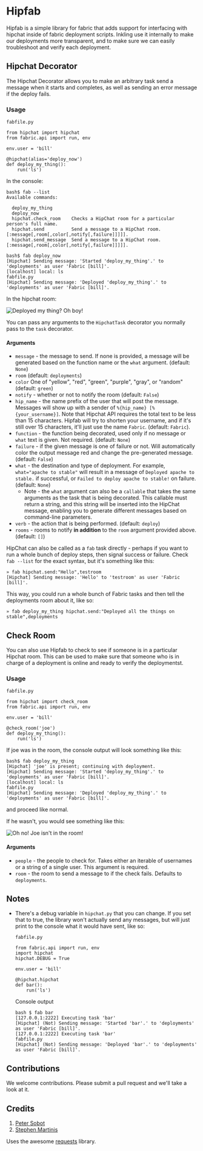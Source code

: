 # Hipfab

Hipfab is a simple library for fabric that adds support for interfacing with hipchat inside of fabric deployment scripts. Inkling use it internally to make our deployments more transparent, and to make sure we can easily troubleshoot and verify each deployment.

## Hipchat Decorator 

The Hipchat Decorator allows you to make an arbitrary task send a message when it starts and completes, as well as sending an error message if the deploy fails.

### Usage

`fabfile.py`

    from hipchat import hipchat
    from fabric.api import run, env

    env.user = 'bill'
    
    @hipchat(alias='deploy_now')
    def deploy_my_thing():
        run('ls')
        
In the console:
  
    bash$ fab --list
    Available commands:

      deploy_my_thing
      deploy_now
      hipchat.check_room    Checks a HipChat room for a particular person's full name.
      hipchat.send          Send a message to a HipChat room. [:message[,room[,color[,notify[,failure]]]]].
      hipchat.send_message  Send a message to a HipChat room. [:message[,room[,color[,notify[,failure]]]]].

    bash$ fab deploy_now
    [Hipchat] Sending message: 'Started 'deploy_my_thing'.' to 'deployments' as user 'Fabric [bill]'.
    [localhost] local: ls
    fabfile.py
    [Hipchat] Sending message: 'Deployed 'deploy_my_thing'.' to 'deployments' as user 'Fabric [bill]'.

In the hipchat room:

![Deployed my thing? Oh boy!](https://git.inkling.com/martinis/hipfab/raw/master/README_1.png)

You can pass any arguments to the `HipchatTask` decorator you normally pass to the `task` decorator.

#### Arguments

  - `message` - the message to send. If none is provided, a message will be generated based on the function name or the `what` argument. (default: `None`)
  - `room` (default: `deployments`)
  - `color` One of "yellow", "red", "green", "purple", "gray", or "random" (default: `green`)
  - `notify` - whether or not to notify the room (default: `False`)
  - `hip_name` - the name prefix of the user that will post the message. Messages will show up with a sender of `%{hip_name} [%{your_username}]`. Note that Hipchat API requires the total text to be less than 15 characters. Hipfab will try to shorten your username, and if it's still over 15 characters, it'll just use the name `Fabric`. (default: `Fabric`). 
  - `function` - the function being decorated, used only if no message or `what` text is given. Not required. (default: `None`)
  - `failure` - if the given message is one of failure or not. Will automatically color the output message red and change the pre-generated message. (default: `False`)
  - `what` - the destination and type of deployment. For example, `what="apache to stable"` will result in a message of `Deployed apache to stable.` if successful, or `Failed to deploy apache to stable!` on failure. (default: `None`)
    - Note - the `what` argument can also be a `callable` that takes the same arguments as the task that is being decorated. This callable must return a string, and this string will be inserted into the HipChat message, enabling you to generate different messages based on command-line parameters.
  - `verb` - the action that is being performed. (default: `deploy`)
  - `rooms` - rooms to notify **in addition** to the `room` argument provided above. (default: `[]`)

HipChat can also be called as a `fab` task directly - perhaps if you want to run a whole bunch of deploy steps, then signal success or failure. Check `fab --list` for the exact syntax, but it's something like this:

    » fab hipchat.send:"Hello",testroom
    [Hipchat] Sending message: 'Hello' to 'testroom' as user 'Fabric [bill]'.
    
This way, you could run a whole bunch of Fabric tasks and then tell the deployments room about it, like so:

    » fab deploy_my_thing hipchat.send:"Deployed all the things on stable",deployments

## Check Room

You can also use Hipfab to check to see if someone is in a particular Hipchat room. This can be used to make sure that someone who is in charge of a deployment is online and ready to verify the deploymentst.

### Usage

`fabfile.py`

    from hipchat import check_room
    from fabric.api import run, env

    env.user = 'bill'

    @check_room('joe')
    def deploy_my_thing():
        run('ls')

If joe was in the room, the console output will look something like this:

    bash$ fab deploy_my_thing
    [Hipchat] 'joe' is present; continuing with deployment.
    [Hipchat] Sending message: 'Started 'deploy_my_thing'.' to 'deployments' as user 'Fabric [bill]'.
    [localhost] local: ls
    fabfile.py
    [Hipchat] Sending message: 'Deployed 'deploy_my_thing'.' to 'deployments' as user 'Fabric [bill]'.


and proceed like normal.

If he wasn't, you would see something like this:

![Oh no! Joe isn't in the room!](https://git.inkling.com/martinis/hipfab/raw/master/README_2.png)


#### Arguments
  - `people` - the people to check for. Takes either an iterable of usernames or a string of a single user. This argument is required. 
  - `room` - the room to send a message to if the check fails. Defaults to `deployments`.

## Notes

* There's a debug variable in `hipchat.py` that you can change. If you set that to true, the library won't actually send any messages, but will just print to the console what it would have sent, like so:

  `fabfile.py`
  ``` 
  from fabric.api import run, env
  import hipchat
  hipchat.DEBUG = True
  
  env.user = 'bill'
  
  @hipchat.hipchat
  def bar():
      run('ls')
  ```
  
  Console output
  
  ```
  bash $ fab bar
  [127.0.0.1:2222] Executing task 'bar'
  [Hipchat] (Not) Sending message: 'Started 'bar'.' to 'deployments' as user 'Fabric [bill]'.
  [127.0.0.1:2222] Executing task 'bar'
  fabfile.py
  [Hipchat] (Not) Sending message: 'Deployed 'bar'.' to 'deployments' as user 'Fabric [bill]'.
  ```

## Contributions

We welcome contributions. Please submit a pull request and we'll take a look at it.

## Credits

1. [Peter Sobot](https://github.com/psobot)
2. [Stephen Martinis](https://github.com/moowiz2020)

Uses the awesome [requests](http://docs.python-requests.org/en/latest/) library.